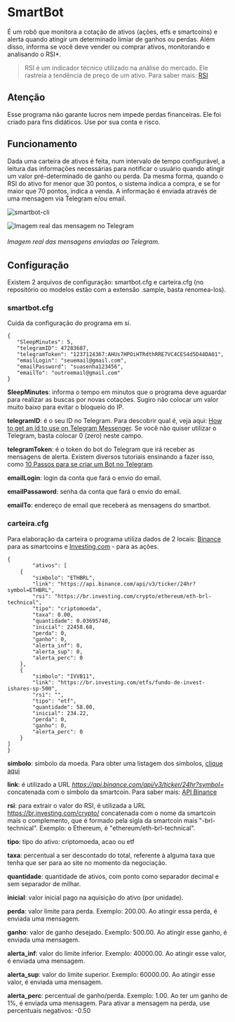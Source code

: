 # SmartBot
É um robô que monitora a cotação de ativos (ações, etfs e smartcoins) e alerta quando 
atingir um determinado limiar de ganhos ou perdas.  Além disso, informa se você deve 
vender ou comprar ativos, monitorando e analisando o RSI*.

> RSI é um indicador técnico utilizado na análise do mercado. Ele rastreia a tendência de 
> preço de um ativo. Para saber mais: [RSI](https://www.suno.com.br/artigos/rsi/)

## Atenção
Esse programa não garante lucros nem impede perdas financeiras. Ele foi criado para fins
didáticos. Use por sua conta e risco.

## Funcionamento
Dada uma carteira de ativos é feita, num intervalo de tempo configurável, a leitura das 
informações necessárias para notificar o usuário quando atingir um valor pré-determinado de 
ganho ou perda. Da mesma forma, quando o RSI do ativo for menor que 30 pontos, o sistema 
indica a compra, e se for maior que 70 pontos, indica a venda. A informação é enviada através
de uma mensagem via Telegram e/ou email.

![smartbot-cli](https://user-images.githubusercontent.com/12521070/190633097-2381e834-1fff-46c2-97fa-53ff3fb54f22.png)

![Imagem real das mensagem no Telegram](https://user-images.githubusercontent.com/12521070/190629524-eb12384a-a7c5-46b5-a2ea-a677533d1ab7.jpg)

###### Imagem real das mensagens enviadas ao Telegram.


## Configuração
Existem 2 arquivos de configuração: smartbot.cfg e carteira.cfg (no repositório oo modelos 
estão com a extensão .sample, basta renomea-los).

### smartbot.cfg
Cuida da configuração do programa em si.

    {  
       "SleepMinutes": 5,  
       "telegramID": 47283687,  
       "telegramToken": "1237124367:AHUs7HPOiHTRdthRRE7VC4CES4d5D44DA01",  
       "emailLogin": "seuemail@gmail.com",  
       "emailPassword": "suasenha123456",  
       "emailTo": "outroemail@gmail.com"  
    }
**SleepMinutes**: informa o tempo em minutos que o programa deve aguardar para realizar as
buscas por novas cotações. Sugiro não colocar um valor muito baixo para evitar o bloqueio 
do IP.

**telegramID**: é o seu ID no Telegram. Para descobrir qual é, veja aqui:
[How to get an id to use on Telegram Messenger](https://github.com/GabrielRF/telegram-id). 
Se você não quiser utilizar o Telegram, basta colocar 0 (zero) neste campo.

**telegramToken**: é o token do bot do Telegram que irá receber as mensagens de alerta.
Existem diversos tutoriais ensinando a fazer isso, como 
[10 Passos para se criar um Bot no Telegram](https://medium.com/tht-things-hackers-team/10-passos-para-se-criar-um-bot-no-telegram-3c1848e404c4).

**emailLogin**: login da conta que fará o envio do email.

**emailPassaword**: senha da conta que fará o envio do email.

**emailTo**: endereço de email que receberá as mensagens do smartbot.

### carteira.cfg
Para elaboração da carteira o programa utiliza dados de 2 locais: [Binance](https://www.binance.com/pt-BR) 
para as smartcoins e [Investing.com](https://br.investing.com/) - para as ações.

    {  
            "ativos": [
		{
			"simbolo": "ETHBRL",
			"link": "https://api.binance.com/api/v3/ticker/24hr?symbol=ETHBRL",
			"rsi": "https://br.investing.com/crypto/ethereum/eth-brl-technical",
			"tipo": "criptomoeda",
			"taxa": 0.00,
			"quantidade": 0.03695740,
			"inicial": 22458.68,
			"perda": 0,
			"ganho": 0,
			"alerta_inf": 0,
			"alerta_sup": 0,
			"alerta_perc": 0
		},			
		{
			"simbolo": "IVVB11",
			"link": "https://br.investing.com/etfs/fundo-de-invest-ishares-sp-500",
			"rsi": "",
			"tipo": "etf",
			"quantidade": 58.00,
			"inicial": 234.22,
			"perda": 0,
			"ganho": 0,
			"alerta_perc": 0
		}	
	]
    }

**simbolo**: símbolo da moeda. Para obter uma listagem dos símbolos, [clique aqui](https://www.binance.com/api/v3/ticker/price)

**link**: é utilizado a URL *https://api.binance.com/api/v3/ticker/24hr?symbol=*
concatenada com o símbolo da smartcoin. Para saber mais: [API Binance](https://binance-docs.github.io/apidocs/spot/en/#introduction)

**rsi**: para extrair o valor do RSI, é utilizada a URL https://br.investing.com/crypto/ 
concatenada com o nome da smartcoin mais o complemento, que é formado pela sigla da 
smartcoin mais "-brl-technical". Exemplo: o Ethereum, é "ethereum/eth-brl-technical".

**tipo**: tipo do ativo: criptomoeda, acao ou etf

**taxa**: percentual a ser descontado do total, referente à alguma taxa que tenha que ser
para ao site no momento da negociação.

**quantidade**: quantidade de ativos, com ponto como separador decimal e sem separador de 
milhar.

**inicial**: valor inicial pago na aquisição do ativo (por unidade).

**perda**: valor limite para perda. Exemplo: 200.00. Ao atingir essa perda, é enviada uma 
mensagem.

**ganho**: valor de ganho desejado. Exemplo: 500.00. Ao atingir esse ganho, é enviada uma
mensagem.

**alerta_inf**: valor do limite inferior. Exemplo: 40000.00. Ao atingir esse valor, é 
enviada uma mensagem.  

**alerta_sup**: valor do limite superior. Exemplo: 60000.00. Ao atingir esse valor, é
enviada uma mensagem.

**alerta_perc**: percentual de ganho/perda. Exemplo: 1.00. Ao ter um ganho de 1%, é enviada 
uma mensagem. Para ativar a mensagem na perda, use percentuais negativos: -0.50

